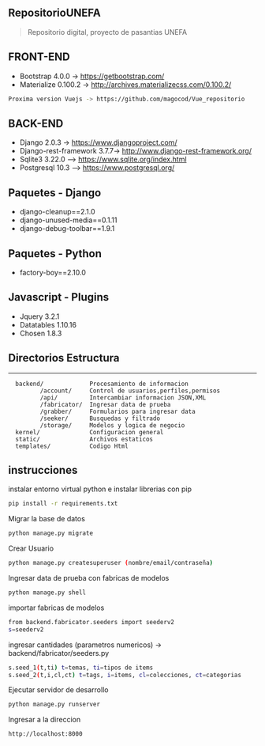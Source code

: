 ## RepositorioUNEFA

> Repositorio digital, proyecto de pasantias UNEFA

## FRONT-END

* Bootstrap 4.0.0 -> https://getbootstrap.com/
* Materialize 0.100.2 -> http://archives.materializecss.com/0.100.2/

```bash
Proxima version Vuejs -> https://github.com/magocod/Vue_repositorio
```

## BACK-END

* Django 2.0.3 -> https://www.djangoproject.com/
* Django-rest-framework 3.7.7-> http://www.django-rest-framework.org/
* Sqlite3 3.22.0 --> https://www.sqlite.org/index.html
* Postgresql 10.3 --> https://www.postgresql.org/

## Paquetes - Django

* django-cleanup==2.1.0
* django-unused-media==0.1.11
* django-debug-toolbar==1.9.1

## Paquetes - Python

* factory-boy==2.10.0 

## Javascript - Plugins

* Jquery 3.2.1
* Datatables 1.10.16
* Chosen 1.8.3

## Directorios Estructura
-------------------

      backend/             Procesamiento de informacion
             /account/     Control de usuarios,perfiles,permisos
             /api/         Intercambiar informacion JSON,XML
             /fabricator/  Ingresar data de prueba
             /grabber/     Formularios para ingresar data
             /seeker/      Busquedas y filtrado
             /storage/     Modelos y logica de negocio
      kernel/              Configuracion general
      static/              Archivos estaticos
      templates/           Codigo Html
     
## instrucciones

instalar entorno virtual python e instalar librerias con pip

```bash
pip install -r requirements.txt
```

Migrar la base de datos

```bash
python manage.py migrate
```

Crear Usuario

```bash
python manage.py createsuperuser (nombre/email/contraseña)
```

Ingresar data de prueba con fabricas de modelos 

```bash
python manage.py shell
```

importar fabricas de modelos

```bash
from backend.fabricator.seeders import seederv2
s=seederv2
```

ingresar cantidades (parametros numericos) -> backend/fabricator/seeders.py

```bash
s.seed_1(t,ti) t=temas, ti=tipos de items 
s.seed_2(t,i,cl,ct) t=tags, i=items, cl=colecciones, ct=categorias
```

Ejecutar servidor de desarrollo

```bash
python manage.py runserver
```

Ingresar a la direccion

```bash
http://localhost:8000
```

